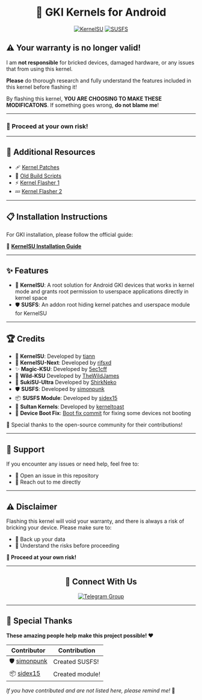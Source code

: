 <div align="center">

# 🌟 GKI Kernels for Android

[![KernelSU](https://img.shields.io/badge/KernelSU-Supported-green)](https://kernelsu.org/)
[![SUSFS](https://img.shields.io/badge/SUSFS-Integrated-orange)](https://gitlab.com/simonpunk/susfs4ksu)

</div>

## ⚠️ Your warranty is no longer valid!

I am **not responsible** for bricked devices, damaged hardware, or any issues that from using this kernel.

**Please** do thorough research and fully understand the features included in this kernel before flashing it!

By flashing this kernel, **YOU ARE CHOOSING TO MAKE THESE MODIFICATONS**. If something goes wrong, **do not blame me**!

---

### 🚨 Proceed at your own risk!

---

## 🔗 Additional Resources

- 🩹 [Kernel Patches](https://github.com/WildKernels/kernel_patches)
- 📜 [Old Build Scripts](https://github.com/TheWildJames/kernel_build_scripts)
- ⚡ [Kernel Flasher 1](https://github.com/fatalcoder524/KernelFlasher)
- 💤 [Kernel Flasher 2](https://github.com/libxzr/HorizonKernelFlasher)

---

## 📋 Installation Instructions

For GKI installation, please follow the official guide:

📖 **[KernelSU Installation Guide](https://kernelsu.org/guide/installation.html)**

---

## ✨ Features

- 🔐 **KernelSU**: A root solution for Android GKI devices that works in kernel mode and grants root permission to userspace applications directly in kernel space
- 🛡️ **SUSFS**: An addon root hiding kernel patches and userspace module for KernelSU

---

## 🏆 Credits

- 🔐 **KernelSU**: Developed by [tiann](https://github.com/tiann/KernelSU)
- 🚀 **KernelSU-Next**: Developed by [rifsxd](https://github.com/KernelSU-Next/KernelSU-Next)
- ✨ **Magic-KSU**: Developed by [5ec1cff](https://github.com/5ec1cff/KernelSU)
- 🌴 **Wild-KSU** Developed by [TheWildJames](https://github.com/WildKernels/Wild_KSU)
- 🎀 **SukiSU-Ultra** Developed by [ShirkNeko](https://github.com/SukiSU-Ultra/SukiSU-Ultra)
- 🛡️ **SUSFS**: Developed by [simonpunk](https://gitlab.com/simonpunk/susfs4ksu.git)
- 📦 **SUSFS Module**: Developed by [sidex15](https://github.com/sidex15)
- 👑 **Sultan Kernels**: Developed by [kerneltoast](https://github.com/kerneltoast)
- 🔧 **Device Boot Fix**: [Boot fix commit](https://github.com/Anything-at-25-00/android_kernel_common_android12-5.10/commit/2476d262b597fe8af82cfb7aaf96676f51c6b4ed) for fixing some devices not booting

🙏 Special thanks to the open-source community for their contributions!

---

## 💬 Support

If you encounter any issues or need help, feel free to:
- 🐛 Open an issue in this repository
- 💬 Reach out to me directly

---

## ⚠️ Disclaimer

Flashing this kernel will void your warranty, and there is always a risk of bricking your device. Please make sure to:
- 💾 Back up your data
- 🧠 Understand the risks before proceeding

**🚨 Proceed at your own risk!**

---

<div align="center">

## 📱 Connect With Us

[![Telegram Group](https://img.shields.io/badge/Telegram-Tam-blue?logo=telegram)](https://t.me/Id5523842976)

</div>

---

## 🌟 Special Thanks

**These amazing people help make this project possible! ❤️**

| Contributor | Contribution |
|-------------|-------------|
| 🛡️ [simonpunk](https://gitlab.com/simonpunk/susfs4ksu.git) | Created SUSFS! |
| 📦 [sidex15](https://github.com/sidex15) | Created module! |

*If you have contributed and are not listed here, please remind me!* 🙏
